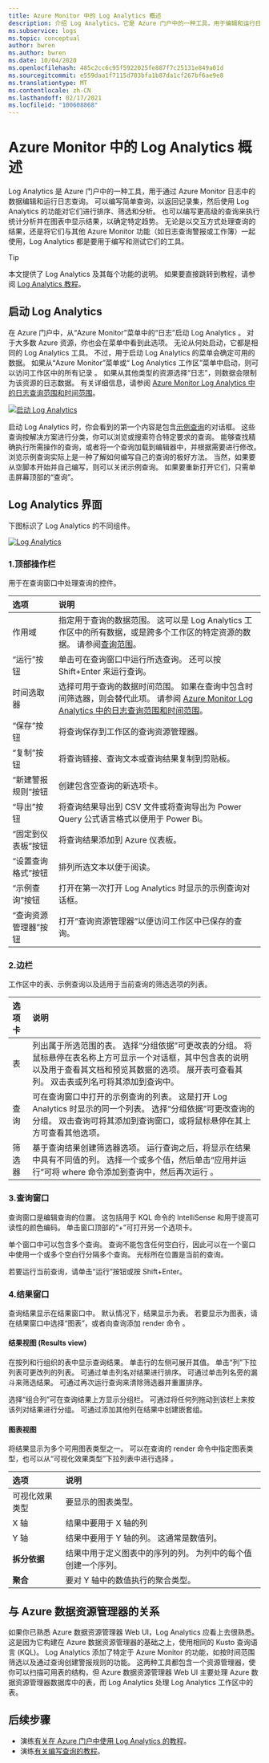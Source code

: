```yaml
---
title: Azure Monitor 中的 Log Analytics 概述
description: 介绍 Log Analytics，它是 Azure 门户中的一种工具，用于编辑和运行日志查询，以便分析 Azure Monitor 日志中的数据。
ms.subservice: logs
ms.topic: conceptual
author: bwren
ms.author: bwren
ms.date: 10/04/2020
ms.openlocfilehash: 485c2cc6c95f5922025fe887f7c25131e849a01d
ms.sourcegitcommit: e559daa1f7115d703bfa1b87da1cf267bf6ae9e8
ms.translationtype: MT
ms.contentlocale: zh-CN
ms.lasthandoff: 02/17/2021
ms.locfileid: "100608868"
---
```

# <a name="overview-of-log-analytics-in-azure-monitor"></a>Azure Monitor 中的 Log Analytics 概述
Log Analytics 是 Azure 门户中的一种工具，用于通过 Azure Monitor 日志中的数据编辑和运行日志查询。 可以编写简单查询，以返回记录集，然后使用 Log Analytics 的功能对它们进行排序、筛选和分析。 也可以编写更高级的查询来执行统计分析并在图表中显示结果，以确定特定趋势。 无论是以交互方式处理查询的结果，还是将它们与其他 Azure Monitor 功能（如日志查询警报或工作簿）一起使用，Log Analytics 都是要用于编写和测试它们的工具。 


> [!TIP]
> 本文提供了 Log Analytics 及其每个功能的说明。 如果要直接跳转到教程，请参阅 [Log Analytics 教程](../log-query/log-analytics-tutorial.md)。



## <a name="starting-log-analytics"></a>启动 Log Analytics
在 Azure 门户中，从“Azure Monitor”菜单中的“日志”启动 Log Analytics 。 对于大多数 Azure 资源，你也会在菜单中看到此选项。 无论从何处启动，它都是相同的 Log Analytics 工具。 不过，用于启动 Log Analytics 的菜单会确定可用的数据。 如果从“Azure Monitor”菜单或“ Log Analytics 工作区”菜单中启动，则可以访问工作区中的所有记录 。 如果从其他类型的资源选择“日志”，则数据会限制为该资源的日志数据。 有关详细信息，请参阅 [Azure Monitor Log Analytics 中的日志查询范围和时间范围](../log-query/scope.md)。

[![启动 Log Analytics](media/log-analytics-overview/start-log-analytics.png)](media/log-analytics-overview/start-log-analytics.png#lightbox)

启动 Log Analytics 时，你会看到的第一个内容是包含[示例查询](../logs/example-queries.md)的对话框。 这些查询按解决方案进行分类，你可以浏览或搜索符合特定要求的查询。 能够查找精确执行所需操作的查询，或者将一个查询加载到编辑器中，并根据需要进行修改。 浏览示例查询实际上是一种了解如何编写自己的查询的极好方法。 当然，如果要从空脚本开始并自己编写，则可以关闭示例查询。 如果要重新打开它们，只需单击屏幕顶部的“查询”。

## <a name="log-analytics-interface"></a>Log Analytics 界面
下图标识了 Log Analytics 的不同组件。

[![Log Analytics](media/log-analytics-overview/log-analytics.png)](media/log-analytics-overview/log-analytics.png#lightbox)

### <a name="1-top-action-bar"></a>1.顶部操作栏
用于在查询窗口中处理查询的控件。

| 选项 | 说明 |
|:---|:---|
| 作用域 | 指定用于查询的数据范围。 这可以是 Log Analytics 工作区中的所有数据，或是跨多个工作区的特定资源的数据。 请参阅[查询范围](../log-query/scope.md)。 |
| “运行”按钮 | 单击可在查询窗口中运行所选查询。 还可以按 Shift+Enter 来运行查询。 |
| 时间选取器 | 选择可用于查询的数据时间范围。 如果在查询中包含时间筛选器，则会替代此项。 请参阅 [Azure Monitor Log Analytics 中的日志查询范围和时间范围](../log-query/scope.md)。 |
| “保存”按钮 | 将查询保存到工作区的查询资源管理器。 |
 “复制”按钮 | 将查询链接、查询文本或查询结果复制到剪贴板。 |
| “新建警报规则”按钮 | 创建包含空查询的新选项卡。 |
| “导出”按钮 | 将查询结果导出到 CSV 文件或将查询导出为 Power Query 公式语言格式以便用于 Power Bi。 |
| “固定到仪表板”按钮 | 将查询结果添加到 Azure 仪表板。 |
| “设置查询格式”按钮 | 排列所选文本以便于阅读。 |
| “示例查询”按钮 | 打开在第一次打开 Log Analytics 时显示的示例查询对话框。 |
| “查询资源管理器”按钮 | 打开“查询资源管理器”以便访问工作区中已保存的查询。 |


### <a name="2-sidebar"></a>2.边栏
工作区中的表、示例查询以及适用于当前查询的筛选选项的列表。

| 选项卡 | 说明 |
|:---|:---|
| 表 | 列出属于所选范围的表。 选择“分组依据”可更改表的分组。 将鼠标悬停在表名称上方可显示一个对话框，其中包含表的说明以及用于查看其文档和预览其数据的选项。 展开表可查看其列。 双击表或列名可将其添加到查询中。 |
| 查询 | 可在查询窗口中打开的示例查询的列表。 这是打开 Log Analytics 时显示的同一个列表。 选择“分组依据”可更改查询的分组。 双击查询可将其添加到查询窗口，或将鼠标悬停在其上方可查看其他选项。 |
| 筛选器 | 基于查询结果创建筛选器选项。 运行查询之后，将显示在结果中具有不同值的列。 选择一个或多个值，然后单击“应用并运行”可将 where 命令添加到查询中，然后再次运行 。 |

### <a name="3-query-window"></a>3.查询窗口
查询窗口是编辑查询的位置。 这包括用于 KQL 命令的 IntelliSense 和用于提高可读性的颜色编码。 单击窗口顶部的“+”可打开另一个选项卡。

单个窗口中可以包含多个查询。 查询不能包含任何空白行，因此可以在一个窗口中使用一个或多个空白行分隔多个查询。 光标所在位置是当前的查询。

若要运行当前查询，请单击“运行”按钮或按 Shift+Enter。

### <a name="4-results-window"></a>4.结果窗口
查询结果显示在结果窗口中。 默认情况下，结果显示为表。 若要显示为图表，请在结果窗口中选择“图表”，或者向查询添加 render 命令 。

#### <a name="results-view"></a>结果视图 (Results view)
在按列和行组织的表中显示查询结果。 单击行的左侧可展开其值。 单击“列”下拉列表可更改列的列表。 可通过单击列名对结果进行排序。 可通过单击列名旁的漏斗来筛选结果。 可通过再次运行查询来清除筛选器并重置排序。

选择“组合列”可在查询结果上方显示分组栏。 可通过将任何列拖动到该栏上来按该列对结果进行分组。 可通过添加其他列在结果中创建嵌套组。 

#### <a name="chart-view"></a>图表视图
将结果显示为多个可用图表类型之一。 可以在查询的 render 命令中指定图表类型，也可以从“可视化效果类型”下拉列表中进行选择 。

| 选项 | 说明 |
|:---|:---|
| 可视化效果类型 | 要显示的图表类型。 |
| X 轴 | 结果中要用于 X 轴的列 
| Y 轴 | 结果中要用于 Y 轴的列。 这通常是数值列。 |
| **拆分依据** | 结果中用于定义图表中的序列的列。 为列中的每个值创建一个序列。 |
| **聚合** | 要对 Y 轴中的数值执行的聚合类型。 |

## <a name="relationship-to-azure-data-explorer"></a>与 Azure 数据资源管理器的关系
如果你已熟悉 Azure 数据资源管理器 Web UI，Log Analytics 应看上去很熟悉。 这是因为它构建在 Azure 数据资源管理器的基础之上，使用相同的 Kusto 查询语言 (KQL)。 Log Analytics 添加了特定于 Azure Monitor 的功能，如按时间范围筛选以及通过查询创建警报规则的功能。 这两种工具都包含一个资源管理器，使你可以扫描可用表的结构，但 Azure 数据资源管理器 Web UI 主要处理 Azure 数据资源管理器数据库中的表，而 Log Analytics 处理 Log Analytics 工作区中的表。 

## <a name="next-steps"></a>后续步骤
- 演练[有关在 Azure 门户中使用 Log Analytics 的教程](../log-query/log-analytics-tutorial.md)。
- 演练[有关编写查询的教程](../log-query/get-started-queries.md)。